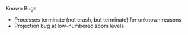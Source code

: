 Known Bugs
   - ~~Processes terminate (not crash, but terminate) for unknown reasons~~
   - Projection bug at low-numbered zoom levels
